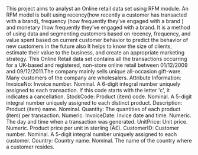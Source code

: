 This project aims to analyst an Online retail data set using RFM module. An RFM model is built using recency(how recently a customer has transacted with a brand), frequency (how frequently they’ve engaged with a brand ) and monetary (how frequently they’ve engaged with a brand. It is a method of using data and segmenting customers based on recency, frequency, and value spent based on current customer behavior to predict the behavior of new customers in the future also It helps to know the size of clients, estimate their value to the business, and create an appropriate marketing strategy.
   This Online Retail data set contains all the transactions occurring for a UK-based and registered, non-store online retail between 01/12/2009 and 09/12/2011.The company mainly sells unique all-occasion gift-ware. Many customers of the company are wholesalers.
Attribute Information:
InvoiceNo: Invoice number. Nominal. A 6-digit integral number uniquely assigned to each transaction. If this code starts with the letter 'c', it indicates a cancellation.
StockCode: Product (item) code. Nominal. A 5-digit integral number uniquely assigned to each distinct product.
Description: Product (item) name. Nominal.
Quantity: The quantities of each product (item) per transaction. Numeric.
InvoiceDate: Invice date and time. Numeric. The day and time when a transaction was generated.
UnitPrice: Unit price. Numeric. Product price per unit in sterling (Â£).
CustomerID: Customer number. Nominal. A 5-digit integral number uniquely assigned to each customer.
Country: Country name. Nominal. The name of the country where a customer resides.
